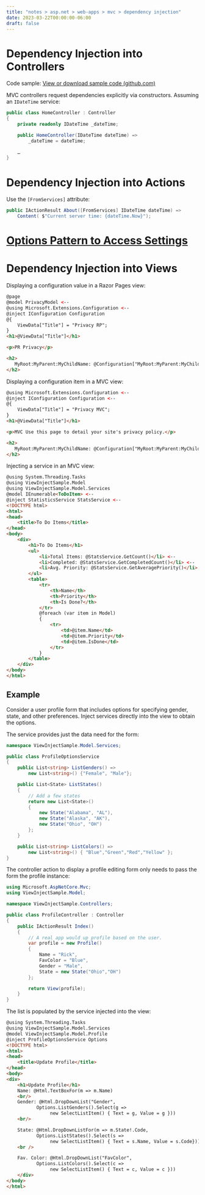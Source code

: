 ```yaml
---
title: "notes > asp.net > web-apps > mvc > dependency injection"
date: 2023-03-22T00:00:00-06:00
draft: false
---
```


# Dependency Injection into Controllers
Code sample: [View or download sample code (github.com)](https://github.com/dotnet/AspNetCore.Docs/tree/main/aspnetcore/mvc/controllers/dependency-injection/sample)

MVC controllers request dependencies explicitly via constructors.
Assuming an `IDateTime` service:
```cs
public class HomeController : Controller
{
    private readonly IDateTime _dateTime;

    public HomeController(IDateTime dateTime) =>
        _dateTime = dateTime;
    
    …
}
```

# Dependency Injection into Actions
Use the `[FromServices]` attribute:
```cs
public IActionResult About([FromServices] IDateTime dateTime) =>
    Content( $"Current server time: {dateTime.Now}");
```

# [Options Pattern to Access Settings](https://learn.microsoft.com/en-us/aspnet/core/mvc/controllers/dependency-injection?view=aspnetcore-7.0#access-settings-from-a-controller)

# Dependency Injection into Views
Displaying a configuration value in a Razor Pages view:
```html
@page
@model PrivacyModel <-- 
@using Microsoft.Extensions.Configuration <--
@inject IConfiguration Configuration
@{
    ViewData["Title"] = "Privacy RP";
}
<h1>@ViewData["Title"]</h1>

<p>PR Privacy</p>

<h2>
   MyRoot:MyParent:MyChildName: @Configuration["MyRoot:MyParent:MyChildName"] <--
</h2>
```

Displaying a configuration item in a MVC view:
```html
@using Microsoft.Extensions.Configuration <--
@inject IConfiguration Configuration <--
@{
    ViewData["Title"] = "Privacy MVC";
}
<h1>@ViewData["Title"]</h1>

<p>MVC Use this page to detail your site's privacy policy.</p>

<h2>
   MyRoot:MyParent:MyChildName: @Configuration["MyRoot:MyParent:MyChildName"] <--
</h2>
```

Injecting a service in an MVC view:
```html
@using System.Threading.Tasks
@using ViewInjectSample.Model
@using ViewInjectSample.Model.Services
@model IEnumerable<ToDoItem> <--
@inject StatisticsService StatsService <--
<!DOCTYPE html>
<html>
<head>
    <title>To Do Items</title>
</head>
<body>
    <div>
        <h1>To Do Items</h1>
        <ul>
            <li>Total Items: @StatsService.GetCount()</li> <--
            <li>Completed: @StatsService.GetCompletedCount()</li> <--
            <li>Avg. Priority: @StatsService.GetAveragePriority()</li> <--
        </ul>
        <table>
            <tr>
                <th>Name</th>
                <th>Priority</th>
                <th>Is Done?</th>
            </tr>
            @foreach (var item in Model)
            {
                <tr>
                    <td>@item.Name</td>
                    <td>@item.Priority</td>
                    <td>@item.IsDone</td>
                </tr>
            }
        </table>
    </div>
</body>
</html>
```
## Example
Consider a user profile form that includes options for specifying gender, state, and other preferences.  Inject services directly into the view to obtain the options.

The service provides just the data need for the form:
```cs
namespace ViewInjectSample.Model.Services;

public class ProfileOptionsService
{
    public List<string> ListGenders() =>
        new List<string>() {"Female", "Male"};

    public List<State> ListStates()
    {
        // Add a few states
        return new List<State>()
        {
            new State("Alabama", "AL"),
            new State("Alaska", "AK"),
            new State("Ohio", "OH")
        };
    }

    public List<string> ListColors() =>
        new List<string>() { "Blue","Green","Red","Yellow" };
}
```
The controller action to display a profile editing form only needs to pass the form the profile instance:
```cs
using Microsoft.AspNetCore.Mvc;
using ViewInjectSample.Model;

namespace ViewInjectSample.Controllers;

public class ProfileController : Controller
{
    public IActionResult Index()
    {
        // A real app would up profile based on the user.
        var profile = new Profile()
        {
            Name = "Rick",
            FavColor = "Blue",
            Gender = "Male",
            State = new State("Ohio","OH")
        };

        return View(profile);
    }
}
```
The list is populated by the service injected into the view:
```html
@using System.Threading.Tasks
@using ViewInjectSample.Model.Services
@model ViewInjectSample.Model.Profile
@inject ProfileOptionsService Options
<!DOCTYPE html>
<html>
<head>
    <title>Update Profile</title>
</head>
<body>
<div>
    <h1>Update Profile</h1>
    Name: @Html.TextBoxFor(m => m.Name)
    <br/>
    Gender: @Html.DropDownList("Gender",
           Options.ListGenders().Select(g => 
                new SelectListItem() { Text = g, Value = g }))
    <br/>

    State: @Html.DropDownListFor(m => m.State!.Code,
           Options.ListStates().Select(s => 
                new SelectListItem() { Text = s.Name, Value = s.Code}))
    <br />

    Fav. Color: @Html.DropDownList("FavColor",
           Options.ListColors().Select(c => 
                new SelectListItem() { Text = c, Value = c }))
    </div>
</body>
</html>
```